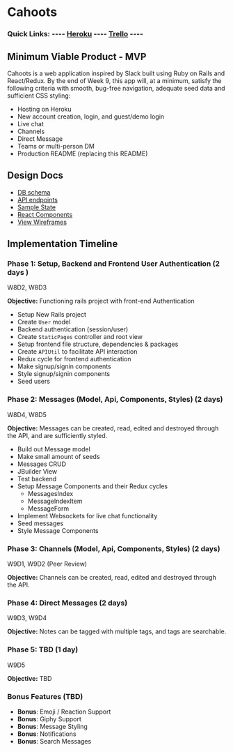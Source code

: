 # Cahoots

### Quick Links: ---- [Heroku](heroku) ---- [Trello](trello) ----

[heroku]: https://cahootz.herokuapp.com
[trello]: https://trello.com/b/nG73Ztn9/aa-fullstack-project

## Minimum Viable Product - MVP

Cahoots is a web application inspired by Slack built using Ruby on Rails
and React/Redux. By the end of Week 9, this app will, at a minimum, satisfy the
following criteria with smooth, bug-free navigation, adequate seed data and
sufficient CSS styling:

* Hosting on Heroku
* New account creation, login, and guest/demo login
* Live chat
* Channels
* Direct Message
* Teams or multi-person DM
* Production README (replacing this README)


## Design Docs
* [DB schema](schema)
* [API endpoints](api-endpoints)
* [Sample State](sample-state)
* [React Components](components)
* [View Wireframes](wireframes)

[schema]: docs/schema.md
[api-endpoints]: docs/api-endpoints.md
[sample-state]: docs/sample-state.md
[components]: docs/component-hierarchy.md
[wireframes]: docs/wireframes

## Implementation Timeline

### Phase 1: Setup, Backend and Frontend User Authentication (2 days )

W8D2, W8D3

**Objective:** Functioning rails project with front-end Authentication

- Setup New Rails project
- Create `User` model
- Backend authentication (session/user)
- Create `StaticPages` controller and root view
- Setup frontend file structure, dependencies & packages
- Create `APIUtil` to facilitate API interaction
- Redux cycle for frontend authentication
- Make signup/signin components
- Style signup/signin components
- Seed users

### Phase 2: Messages (Model, Api, Components, Styles) (2 days)

W8D4, W8D5

**Objective:** Messages can be created, read, edited and destroyed through the API, and are sufficiently styled.

 - Build out Message model
 - Make small amount of seeds
 - Messages CRUD
 - JBuilder View
 - Test backend
 - Setup Message Components and their Redux cycles
   - MessagesIndex
   - MessageIndexItem
   - MessageForm
 - Implement Websockets for live chat functionality
 - Seed messages
 - Style Message Components

### Phase 3: Channels (Model, Api, Components, Styles) (2 days)

W9D1, W9D2 (Peer Review)

**Objective:** Channels can be created, read, edited and destroyed through the API.

### Phase 4: Direct Messages (2 days)

W9D3, W9D4

**Objective:** Notes can be tagged with multiple tags, and tags are searchable.

### Phase 5: TBD (1 day)

W9D5

**Objective:** TBD

### Bonus Features (TBD)
* **Bonus**: Emoji / Reaction Support
* **Bonus**: Giphy Support
* **Bonus**: Message Styling
* **Bonus**: Notifications
* **Bonus**: Search Messages
